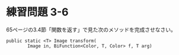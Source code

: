 # 練習問題 3-6

65ページの3.4節「関数を返す」で見た次のメソッドを完成させなさい。

    public static <T> Image transform(
            Image in, BiFunction<Color, T, Color> f, T arg)

